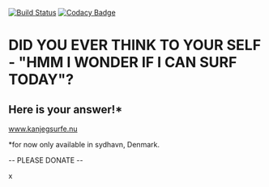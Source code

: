 ﻿[![Build Status](https://travis-ci.org/lohals/kanjegsurfeidag.svg?branch=master)](https://travis-ci.org/lohals/kanjegsurfeidag)
[![Codacy Badge](https://api.codacy.com/project/badge/Grade/a560a3df36f84d4d9409df8f64423ae1)](https://www.codacy.com/app/lohals/kanjegsurfeidag?utm_source=github.com&amp;utm_medium=referral&amp;utm_content=lohals/kanjegsurfeidag&amp;utm_campaign=Badge_Grade)
# DID YOU EVER THINK TO YOUR SELF - **"HMM I WONDER IF I CAN SURF TODAY"**?

## Here is your answer!\*

www.kanjegsurfe.nu

\*for now only available in sydhavn, Denmark.

-- PLEASE DONATE --

x
